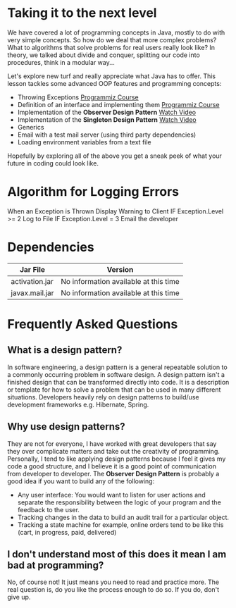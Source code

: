 # Taking it to the next level

We have covered a lot of programming concepts in Java, mostly to do with very simple concepts. So how do we deal that more complex problems? What to algorithms that solve problems for real users really look like? In theory, we talked about divide and conquer, splitting our code into procedures, think in a modular way...

Let's explore new turf and really appreciate what Java has to offer. This lesson tackles some advanced OOP features and programming concepts:

- Throwing Exceptions [Programmiz Course](https://www.programiz.com/java-programming/exceptions)
- Definition of an interface and implementing them [Programmiz Course](https://www.programiz.com/java-programming/interfaces)
- Implementation of the **Observer Design Pattern** [Watch Video](https://www.youtube.com/watch?v=98DiwRp-KZk)
- Implementation of the **Singleton Design Pattern** [Watch Video](https://www.youtube.com/watch?v=KUTqnWswPV4)
- Generics
- Email with a test mail server (using third party dependencies)
- Loading environment variables from a text file

Hopefully by exploring all of the above you get a sneak peek of what your future in coding could look like.

# Algorithm for Logging Errors

When an Exception is Thrown
Display Warning to Client
IF Exception.Level >= 2 Log to File
IF Exception.Level = 3 Email the developer

# Dependencies

| Jar File           | Version                                     |
| ------------------ | ------------------------------------------- |
| activation.jar     | No information available at this time       |
| javax.mail.jar     | No information available at this time       |

# Frequently Asked Questions

## What is a design pattern?

In software engineering, a design pattern is a general repeatable solution to a commonly occurring problem in software design. A design pattern isn't a finished design that can be transformed directly into code. It is a description or template for how to solve a problem that can be used in many different situations. Developers heavily rely on design patterns to build/use development frameworks e.g. Hibernate, Spring.

## Why use design patterns?

They are not for everyone, I have worked with great developers that say they over complicate matters and take out the creativity of programming. Personally, I tend to like applying design patterns because I feel it gives my code a good structure, and I believe it is a good point of communication from developer to developer. The <b>Observer Design Pattern</b> is probably a good idea if you want to build any of the following:

* Any user interface: You would want to listen for user actions and separate the responsibility between the logic of your program and the feedback to the user.
* Tracking changes in the data to build an audit trail for a particular object.
* Tracking a state machine for example, online orders tend to be like this (cart, in progress, paid, delivered)

## I don't understand most of this does it mean I am bad at programming?

No, of course not! It just means you need to read and practice more. The real question is, do you like the process enough to do so. If you do, don't give up.